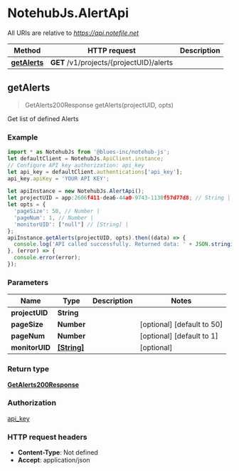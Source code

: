 # NotehubJs.AlertApi

All URIs are relative to *https://api.notefile.net*

| Method                                 | HTTP request                             | Description |
| -------------------------------------- | ---------------------------------------- | ----------- |
| [**getAlerts**](AlertApi.md#getAlerts) | **GET** /v1/projects/{projectUID}/alerts |

## getAlerts

> GetAlerts200Response getAlerts(projectUID, opts)

Get list of defined Alerts

### Example

```javascript
import * as NotehubJs from '@blues-inc/notehub-js';
let defaultClient = NotehubJs.ApiClient.instance;
// Configure API key authorization: api_key
let api_key = defaultClient.authentications['api_key'];
api_key.apiKey = 'YOUR API KEY';

let apiInstance = new NotehubJs.AlertApi();
let projectUID = app:2606f411-dea6-44a0-9743-1130f57d77d8; // String |
let opts = {
  'pageSize': 50, // Number |
  'pageNum': 1, // Number |
  'monitorUID': ["null"] // [String] |
};
apiInstance.getAlerts(projectUID, opts).then((data) => {
  console.log('API called successfully. Returned data: ' + JSON.stringify(data));
}, (error) => {
  console.error(error);
});

```

### Parameters

| Name           | Type                      | Description | Notes                      |
| -------------- | ------------------------- | ----------- | -------------------------- |
| **projectUID** | **String**                |             |
| **pageSize**   | **Number**                |             | [optional] [default to 50] |
| **pageNum**    | **Number**                |             | [optional] [default to 1]  |
| **monitorUID** | [**[String]**](String.md) |             | [optional]                 |

### Return type

[**GetAlerts200Response**](GetAlerts200Response.md)

### Authorization

[api_key](../README.md#api_key)

### HTTP request headers

- **Content-Type**: Not defined
- **Accept**: application/json
